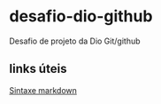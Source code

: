 # desafio-dio-github
Desafio de projeto da Dio Git/github

## links úteis

[Sintaxe markdown](https://www.markdownguide.org/getting-started/)
